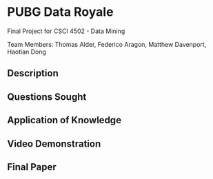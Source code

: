 # PUBG Data Royale
Final Project for CSCI 4502 - Data Mining

Team Members: Thomas Alder, Federico Aragon, Matthew Davenport, Haotian Dong

## Description


## Questions Sought


## Application of Knowledge


## Video Demonstration


## Final Paper
